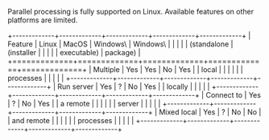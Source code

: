 Parallel processing is fully supported on Linux. Available features on
other platforms are limited.

+-------------+-------------+-------------+-------------+-------------+
| Feature     | Linux       | MacOS       | Windows\    | Windows\    |
|             |             |             | (standalone | (installer  |
|             |             |             | executable) | package)    |
+=============+=============+=============+=============+=============+
| Multiple    | Yes         | Yes         | No          | Yes         |
| local       |             |             |             |             |
| processes   |             |             |             |             |
+-------------+-------------+-------------+-------------+-------------+
| Run server  | Yes         | ?           | No          | Yes         |
| locally     |             |             |             |             |
+-------------+-------------+-------------+-------------+-------------+
| Connect to  | Yes         | ?           | No          | Yes         |
| a remote    |             |             |             |             |
| server      |             |             |             |             |
+-------------+-------------+-------------+-------------+-------------+
| Mixed local | Yes         | ?           | No          | No          |
| and remote  |             |             |             |             |
| processes   |             |             |             |             |
+-------------+-------------+-------------+-------------+-------------+
